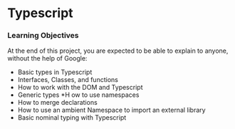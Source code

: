 # Typescript
### Learning Objectives
At the end of this project, you are expected to be able to explain to anyone, without the help of Google:

* Basic types in Typescript
* Interfaces, Classes, and functions
* How to work with the DOM and Typescript
* Generic types
*H ow to use namespaces
* How to merge declarations
* How to use an ambient Namespace to import an external library
* Basic nominal typing with Typescript
